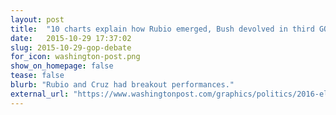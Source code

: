 ```yaml
---
layout: post
title:  "10 charts explain how Rubio emerged, Bush devolved in third GOP debate"
date:   2015-10-29 17:37:02
slug: 2015-10-29-gop-debate
for_icon: washington-post.png
show_on_homepage: false
tease: false
blurb: "Rubio and Cruz had breakout performances."
external_url: "https://www.washingtonpost.com/graphics/politics/2016-election/debates/oct-28-speakers/"
---
```


